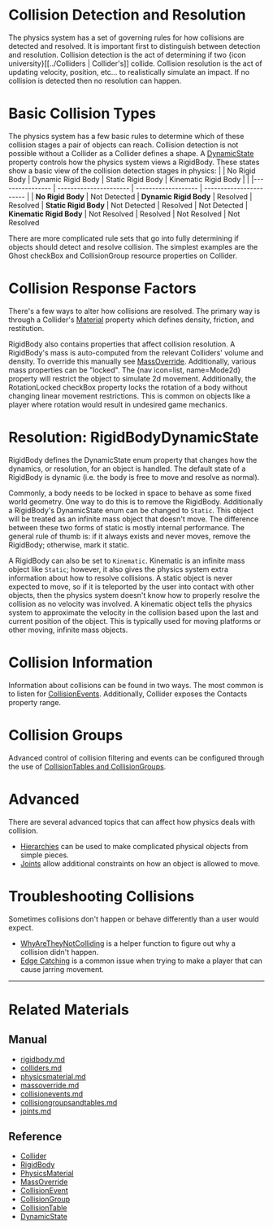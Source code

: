 
 #  Collision Detection and Resolution
The physics system has a set of governing rules for how collisions are detected and resolved. It is important first to distinguish between detection and resolution. Collision detection is the act of determining if two {icon university}[[../Colliders | Collider's]] collide. Collision resolution is the act of updating velocity, position, etc... to realistically simulate an impact. If no collision is detected then no resolution can happen.

 #  Basic Collision Types
The physics system has a few basic rules to determine which of these collision stages a pair of objects can reach. Collision detection is not possible without a Collider as a Collider defines a shape. A [DynamicState](../../../code_reference/enum_reference.md#rigidbodydynamicstate) property controls how the physics system views a RigidBody. These states show a basic view of the collision detection stages in physics:
|                          | No Rigid Body | Dynamic Rigid Body | Static Rigid Body | Kinematic Rigid Body |
|                          |---------------- | ---------------------- | ------------------- | ----------------------- |
| **No Rigid Body**        | Not Detected
| **Dynamic Rigid Body**   | Resolved        | Resolved
| **Static Rigid Body**    | Not Detected    | Resolved               | Not Detected
| **Kinematic Rigid Body** | Not Resolved    | Resolved               | Not Resolved        | Not Resolved


There are more complicated rule sets that go into fully determining if objects should detect and resolve collision. The simplest examples are the Ghost checkBox and CollisionGroup resource properties on Collider.

 #  Collision Response Factors
There's a few ways to alter how collisions are resolved. The primary way is through a Collider's [Material](physicsmaterial.md) property which defines density, friction, and restitution.

RigidBody also contains properties that affect collision resolution. A RigidBody's mass is auto-computed from the relevant Colliders' volume and density. To override this manually see [MassOverride](massoverride.md). Additionally, various mass properties can be "locked". The {nav icon=list, name=Mode2d} property will restrict the object to simulate 2d movement. Additionally, the RotationLocked checkBox property locks the rotation of a body without changing linear movement restrictions. This is common on objects like a player where rotation would result in undesired game mechanics.

 #  Resolution: RigidBodyDynamicState
RigidBody defines the DynamicState enum property that changes how the dynamics, or resolution, for an object is handled. The default state of a RigidBody is dynamic (i.e. the body is free to move and resolve as normal).

Commonly, a body needs to be locked in space to behave as some fixed world geometry. One way to do this is to remove the RigidBody. Additionally a RigidBody's DynamicState enum can be changed to `Static`. This object will be treated as an infinite mass object that doesn't move. The difference between these two forms of static is mostly internal performance. The general rule of thumb is: if it always exists and never moves, remove the RigidBody; otherwise, mark it static.

A RigidBody can also be set to `Kinematic`. Kinematic is an infinite mass object like `Static`; however, it also gives the physics system extra information about how to resolve collisions. A static object is never expected to move, so if it is teleported by the user into contact with other objects, then the physics system doesn't know how to properly resolve the collision as no velocity was involved. A kinematic object tells the physics system to approximate the velocity in the collision based upon the last and current position of the object. This is typically used for moving platforms or other moving, infinite mass objects.

 #  Collision Information
Information about collisions can be found in two ways. The most common is to listen for [CollisionEvents](collisionoverview/collisionevents.md). Additionally, Collider exposes the Contacts property range.

 #  Collision Groups
Advanced control of collision filtering and events can be configured through the use of [CollisionTables and CollisionGroups](collisionoverview/collisiongroupsandtables.md).

 #  Advanced
There are several advanced topics that can affect how physics deals with collision.
 - [Hierarchies](hierarchies.md) can be used to make complicated physical objects from simple pieces.
 - [Joints](joints.md) allow additional constraints on how an object is allowed to move.

 #  Troubleshooting Collisions
Sometimes collisions don't happen or behave differently than a user would expect.
  - [WhyAreTheyNotColliding](physicstroubleshooting/whyaretheynotcolliding.md) is a helper function to figure out why a collision didn't happen.
  - [Edge Catching](physicstroubleshooting/edgecatching.md) is a common issue when trying to make a player that can cause jarring movement.

---

 #  Related Materials
 ##  Manual
- [rigidbody.md](rigidbody.md)
- [colliders.md](colliders.md)
- [physicsmaterial.md](physicsmaterial.md)
- [massoverride.md](massoverride.md)
- [collisionevents.md](collisionoverview/collisionevents.md)
- [collisiongroupsandtables.md](collisionoverview/collisiongroupsandtables.md)
- [joints.md](joints.md)

 ##  Reference
- [Collider](../../../code_reference/class_reference/collider.md)
- [RigidBody](../../../code_reference/class_reference/rigidbody.md)
- [PhysicsMaterial](../../../code_reference/class_reference/physicsmaterial.md)
- [MassOverride](../../../code_reference/class_reference/massoverride.md)
- [CollisionEvent](../../../code_reference/class_reference/collisionevent.md)
- [CollisionGroup](../../../code_reference/class_reference/collisiongroup.md)
- [CollisionTable](../../../code_reference/class_reference/collisiontable.md)
- [DynamicState](../../../code_reference/enum_reference.md#rigidbodydynamicstate)
 

 